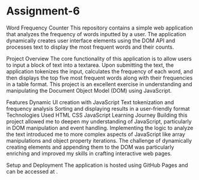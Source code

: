 # Assignment-6

Word Frequency Counter
This repository contains a simple web application that analyzes the frequency of words inputted by a user. The application dynamically creates user interface elements using the DOM API and processes text to display the most frequent words and their counts.

Project Overview
The core functionality of this application is to allow users to input a block of text into a textarea. Upon submitting the text, the application tokenizes the input, calculates the frequency of each word, and then displays the top five most frequent words along with their frequencies in a table format. This project is an excellent exercise in understanding and manipulating the Document Object Model (DOM) using JavaScript.

Features
Dynamic UI creation with JavaScript
Text tokenization and frequency analysis
Sorting and displaying results in a user-friendly format
Technologies Used
HTML
CSS
JavaScript
Learning Journey
Building this project allowed me to deepen my understanding of JavaScript, particularly in DOM manipulation and event handling. Implementing the logic to analyze the text introduced me to more complex aspects of JavaScript like array manipulations and object property iterations. The challenge of dynamically creating elements and appending them to the DOM was particularly enriching and improved my skills in crafting interactive web pages.

Setup and Deployment
The application is hosted using GitHub Pages and can be accessed at  . 
